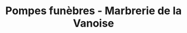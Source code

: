 ---
title: "Pompes funèbres - Marbrerie de la Vanoise"
url: /modane/pompes-funebres-marbrerie-de-la-vanoise/
shop: directeurs de funérailles
---